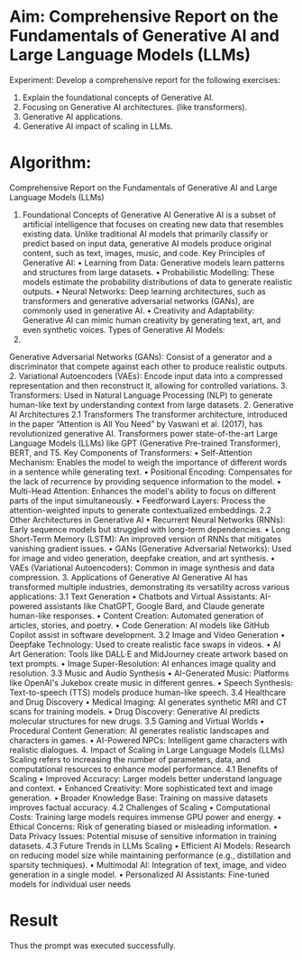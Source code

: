 # Aim:	Comprehensive Report on the Fundamentals of Generative AI and Large Language Models (LLMs)
Experiment:
Develop a comprehensive report for the following exercises:
1.	Explain the foundational concepts of Generative AI. 
2.	Focusing on Generative AI architectures. (like transformers).
3.	Generative AI applications.
4.	Generative AI impact of scaling in LLMs.

# Algorithm: 
Comprehensive Report on the Fundamentals of Generative AI and Large Language Models (LLMs)
1. Foundational Concepts of Generative AI
Generative AI is a subset of artificial intelligence that focuses on creating new data that resembles existing data. Unlike traditional AI models that primarily classify or predict based on input data, generative AI models produce original content, such as text, images, music, and code.
Key Principles of Generative AI:
•
Learning from Data: Generative models learn patterns and structures from large datasets.
•
Probabilistic Modelling: These models estimate the probability distributions of data to generate realistic outputs.
•
Neural Networks: Deep learning architectures, such as transformers and generative adversarial networks (GANs), are commonly used in generative AI.
•
Creativity and Adaptability: Generative AI can mimic human creativity by generating text, art, and even synthetic voices.
Types of Generative AI Models:
1.
Generative Adversarial Networks (GANs): Consist of a generator and a discriminator that compete against each other to produce realistic outputs.
2.
Variational Autoencoders (VAEs): Encode input data into a compressed representation and then reconstruct it, allowing for controlled variations.
3.
Transformers: Used in Natural Language Processing (NLP) to generate human-like text by understanding context from large datasets.
2. Generative AI Architectures
2.1 Transformers
The transformer architecture, introduced in the paper “Attention is All You Need” by Vaswani et al. (2017), has revolutionized generative AI. Transformers power state-of-the-art Large Language Models (LLMs) like GPT (Generative Pre-trained Transformer), BERT, and T5.
Key Components of Transformers:
•
Self-Attention Mechanism: Enables the model to weigh the importance of different words in a sentence while generating text.
•
Positional Encoding: Compensates for the lack of recurrence by providing sequence information to the model.
•
Multi-Head Attention: Enhances the model's ability to focus on different parts of the input simultaneously.
•
Feedforward Layers: Process the attention-weighted inputs to generate contextualized embeddings.
2.2 Other Architectures in Generative AI
•
Recurrent Neural Networks (RNNs): Early sequence models but struggled with long-term dependencies.
•
Long Short-Term Memory (LSTM): An improved version of RNNs that mitigates vanishing gradient issues.
•
GANs (Generative Adversarial Networks): Used for image and video generation, deepfake creation, and art synthesis.
•
VAEs (Variational Autoencoders): Common in image synthesis and data compression.
3. Applications of Generative AI
Generative AI has transformed multiple industries, demonstrating its versatility across various applications:
3.1 Text Generation
•
Chatbots and Virtual Assistants: AI-powered assistants like ChatGPT, Google Bard, and Claude generate human-like responses.
•
Content Creation: Automated generation of articles, stories, and poetry.
•
Code Generation: AI models like GitHub Copilot assist in software development.
3.2 Image and Video Generation
•
Deepfake Technology: Used to create realistic face swaps in videos.
•
AI Art Generation: Tools like DALL·E and MidJourney create artwork based on text prompts.
•
Image Super-Resolution: AI enhances image quality and resolution.
3.3 Music and Audio Synthesis
•
AI-Generated Music: Platforms like OpenAI's Jukebox create music in different genres.
•
Speech Synthesis: Text-to-speech (TTS) models produce human-like speech.
3.4 Healthcare and Drug Discovery
•
Medical Imaging: AI generates synthetic MRI and CT scans for training models.
•
Drug Discovery: Generative AI predicts molecular structures for new drugs.
3.5 Gaming and Virtual Worlds
•
Procedural Content Generation: AI generates realistic landscapes and characters in games.
•
AI-Powered NPCs: Intelligent game characters with realistic dialogues.
4. Impact of Scaling in Large Language Models (LLMs)
Scaling refers to increasing the number of parameters, data, and computational resources to enhance model performance.
4.1 Benefits of Scaling
•
Improved Accuracy: Larger models better understand language and context.
•
Enhanced Creativity: More sophisticated text and image generation.
•
Broader Knowledge Base: Training on massive datasets improves factual accuracy.
4.2 Challenges of Scaling
•
Computational Costs: Training large models requires immense GPU power and energy.
•
Ethical Concerns: Risk of generating biased or misleading information.
•
Data Privacy Issues: Potential misuse of sensitive information in training datasets.
4.3 Future Trends in LLMs Scaling
•
Efficient AI Models: Research on reducing model size while maintaining performance (e.g., distillation and sparsity techniques).
•
Multimodal AI: Integration of text, image, and video generation in a single model.
•
Personalized AI Assistants: Fine-tuned models for individual user needs


# Result
Thus the prompt was executed successfully.

